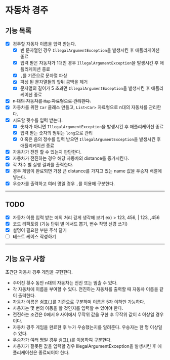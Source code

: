# 자동차 경주

## 기능 목록

- [x] 경주할 자동차 이름을 입력 받는다.
    - [x] 빈 문자열인 경우 `IllegalArgumentException`을 발생시킨 후 애플리케이션 종료
    - [x] 입력 받은 자동차가 1대인 경우 `IllegalArgumentException`을 발생시킨 후 애플리케이션 종료
    - [x] `,`를 기준으로 문자열 파싱
    - [x] 파싱 된 문자열들의 앞뒤 공백을 제거
    - [x] 문자열의 길이가 5 초과면 `IllegalArgumentException`을 발생시킨 후 애플리케이션 종료
- [x] ~~n 대의 자동차를 `Map` 자료형으로 관리한다.~~
- [x] 자동차를 위한 `Car` 클래스 만들고, `List<Car>` 자료형으로 n대의 자동차를 관리한다.
- [x] 시도할 횟수를 입력 받는다.
    - [x] 숫자가 아니면 `IllegalArgumentException`을 발생시킨 후 애플리케이션 종료
    - [x] 입력 받는 숫자의 범위는 `long`으로 관리
    - [x] 0 혹은 음의 정수를 입력 받으면 `IllegalArgumentException`을 발생시킨 후 애플리케이션 종료
- [x] 자동차가 전진 할 수 있는지 판단한다.
- [x] 자동차가 전진하는 경우 해당 자동차의 distance를 증가시킨다.
- [x] 각 차수 별 실행 결과를 출력한다.
- [x] 경주 게임이 완료되면 가장 큰 distance를 가지고 있는 name 값을 우승자 배열에 넣는다.
- [x] 우승자를 출력하고 여러 명일 경우 `,`를 이용해 구분한다.

---

## TODO

- [x] 자동차 이름 입력 받는 예외 처리 깊게 생각해 보기 ex) > 123, 456, | 123, ,456
- [x] 코드 리팩토링 (기능 단위 별 메서드 뽑기, 변수 작명 신경 쓰기)
- [x] 설명이 필요한 부분 주석 달기
- [ ] 테스트 케이스 작성하기

---

## 기능 요구 사항

초간단 자동차 경주 게임을 구현한다.

* 주어진 횟수 동안 n대의 자동차는 전진 또는 멈출 수 있다.
* 각 자동차에 이름을 부여할 수 있다. 전진하는 자동차를 출력할 때 자동차 이름을 같이 출력한다.
* 자동차 이름은 쉼표(,)를 기준으로 구분하며 이름은 5자 이하만 가능하다.
* 사용자는 몇 번의 이동을 할 것인지를 입력할 수 있어야 한다.
* 전진하는 조건은 0에서 9 사이에서 무작위 값을 구한 후 무작위 값이 4 이상일 경우이다.
* 자동차 경주 게임을 완료한 후 누가 우승했는지를 알려준다. 우승자는 한 명 이상일 수 있다.
* 우승자가 여러 명일 경우 쉼표(,)를 이용하여 구분한다.
* 사용자가 잘못된 값을 입력할 경우 IllegalArgumentException을 발생시킨 후 애플리케이션은 종료되어야 한다.